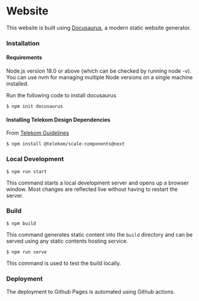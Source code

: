 # Website

This website is built using [Docusaurus](https://docusaurus.io/), a modern static website generator.

### Installation

#### Requirements
Node.js version 18.0 or above (which can be checked by running node -v). You can use nvm for managing multiple Node versions on a single machine installed.

Run the following code to install docusaurus

```
$ npm init docusaurus

```
#### Installing Telekom Design Dependencies

From  [Telekom Guidelines](https://telekom.github.io/scale/?path=/docs/setup-info-getting-started-for-developers--page)

```
$ npm install @telekom/scale-components@next
```

### Local Development

```
$ npm run start
```

This command starts a local development server and opens up a browser window. Most changes are reflected live without having to restart the server.

### Build

```
$ npm build
```

This command generates static content into the `build` directory and can be served using any static contents hosting service.

```
$ npm run serve
```

This command is used to test the build locally.

### Deployment

The deployment to Github Pages is automated using Github actions.
